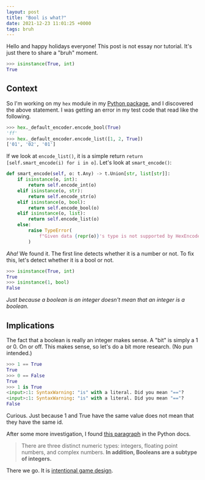 ```yaml
---
layout: post
title: "Bool is what?"
date: 2021-12-23 11:01:25 +0000
tags: bruh
---
```


Hello and happy holidays everyone! This post is not essay nor tutorial. It's just there to share a "bruh" moment.

```python
>>> isinstance(True, int)
True
```

## Context

So I'm working on my `hex` module in my [Python package](https://github.com/BD103/BD103-Python), and I discovered the above statement. I was getting an error in my test code that read like the following.

```python
>>> hex._default_encoder.encode_bool(True)
'ff'
>>> hex._default_encoder.encode_list([1, 2, True])
['01', '02', '01']
```

If we look at `encode_list()`, it is a simple return `return [self.smart_encode(i) for i in o]`. Let's look at `smart_encode()`:

```python
def smart_encode(self, o: t.Any) -> t.Union[str, list[str]]:
    if isinstance(o, int):
        return self.encode_int(o)
    elif isinstance(o, str):
        return self.encode_str(o)
    elif isinstance(o, bool):
        return self.encode_bool(o)
    elif isinstance(o, list):
        return self.encode_list(o)
    else:
        raise TypeError(
            f"Given data {repr(o)}'s type is not supported by HexEncoder"
        )
```

*Aha!* We found it. The first line detects whether it is a number or not. To fix this, let's detect whether it is a bool or not.

```python
>>> isinstance(True, int)
True
>>> isinstance(1, bool)
False
```

*Just because a boolean is an integer doesn't mean that an integer is a boolean.*

## Implications

The fact that a boolean is really an integer makes sense. A "bit" is simply a 1 or 0. On or off. This makes sense, so let's do a bit more research. (No pun intended.)

```python
>>> 1 == True
True
>>> 0 == False
True
>>> 1 is True
<input>:1: SyntaxWarning: "is" with a literal. Did you mean "=="?
<input>:1: SyntaxWarning: "is" with a literal. Did you mean "=="?
False
```

Curious. Just because 1 and True have the same value does not mean that they have the same id.

After some more investigation, I found [this paragraph](https://docs.python.org/3/library/stdtypes.html#numeric-types-int-float-complex) in the Python docs.

> There are three distinct numeric types: integers, floating point numbers, and complex numbers.
> **In addition, Booleans are a subtype of integers.**

There we go. It is [intentional game design](/assets/img/igd.png).
